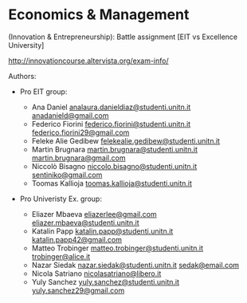 Economics & Management 
===
(Innovation & Entrepreneurship): 
Battle assignment [EIT vs Excellence University]

http://innovationcourse.altervista.org/exam-info/

Authors: 

- Pro EIT group:
    - Ana Daniel <analaura.danieldiaz@studenti.unitn.it> <anadanield@gmail.com> 
    - Federico Fiorini <federico.fiorini@studenti.unitn.it> <federico.fiorini29@gmail.com> 
    - Feleke Alie Gedibew <felekealie.gedibew@studenti.unitn.it> 
    - Martin Brugnara <martin.brugnara@studenti.unitn.it> <martin.brugnara@gmail.com> 
    - Niccolò Bisagno <niccolo.bisagno@studenti.unitn.it> <sentiniko@gmail.com> 
    - Toomas Kallioja <toomas.kallioja@studenti.unitn.it>  

- Pro Univeristy Ex. group:
    - Eliazer Mbaeva <eliazerlee@gmail.com> <eliazer.mbaeva@studenti.unitn.it> 
    - Katalin Papp <katalin.papp@studenti.unitn.it> <katalin.papp42@gmail.com> 
    - Matteo Trobinger <matteo.trobinger@studenti.unitn.it> <trobinger@alice.it> 
    - Nazar Siedak <nazar.siedak@studenti.unitn.it> <sedak@email.com> 
    - Nicola Satriano <nicolasatriano@libero.it>
    - Yuly Sanchez <yuly.sanchez@studenti.unitn.it> <yuly.sanchez29@gmail.com> 
